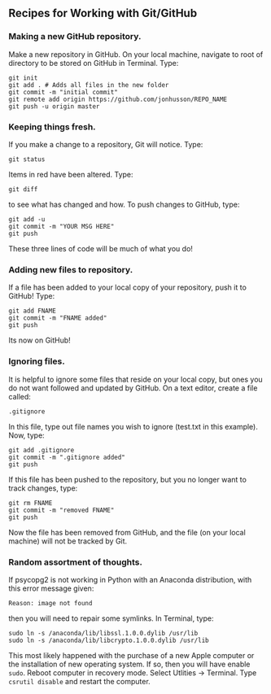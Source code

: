 ## Recipes for Working with Git/GitHub

### Making a new GitHub repository.

Make a new repository in GitHub. On your local machine, navigate to root of directory to be stored on GitHub in Terminal. Type:

````
git init
git add . # Adds all files in the new folder
git commit -m "initial commit"
git remote add origin https://github.com/jonhusson/REPO_NAME
git push -u origin master
````

### Keeping things fresh.

If you make a change to a repository, Git will notice. Type:

````
git status
````

Items in red have been altered. Type:

````
git diff
````

to see what has changed and how. To push changes to GitHub, type:

````
git add -u
git commit -m "YOUR MSG HERE"
git push
````

These three lines of code will be much of what you do!

### Adding new files to repository.

If a file has been added to your local copy of your repository, push it to GitHub! Type:

````
git add FNAME
git commit -m "FNAME added"
git push
````

Its now on GitHub!

### Ignoring files.

It is helpful to ignore some files that reside on your local copy, but ones you do not 
want followed and updated by GitHub. On a text editor, create a file called:

````
.gitignore
````

In this file, type out file names you wish to ignore (test.txt in this example). Now, type:

````
git add .gitignore
git commit -m ".gitignore added"
git push
````

If this file has been pushed to the repository, but you no longer want to track changes, type:

````
git rm FNAME
git commit -m "removed FNAME"
git push
````

Now the file has been removed from GitHub, and the file (on your local machine) will not be tracked by Git.

### Random assortment of thoughts.

If psycopg2 is not working in Python with an Anaconda distribution, with this error message given:

````
Reason: image not found
````

then you will need to repair some symlinks. In Terminal, type:

````
sudo ln -s /anaconda/lib/libssl.1.0.0.dylib /usr/lib
sudo ln -s /anaconda/lib/libcrypto.1.0.0.dylib /usr/lib
````

This most likely happened with the purchase of a new Apple computer or the installation of new operating system. If so, then you will have enable ````sudo````. Reboot computer in recovery mode. Select Utlities -> Terminal. Type ````csrutil disable```` and restart the computer.

